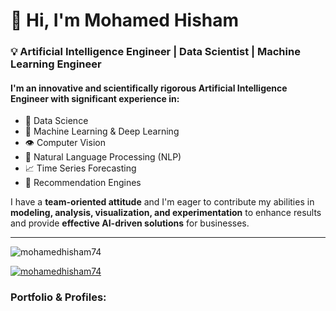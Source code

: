 # 👋 Hi, I'm Mohamed Hisham

### 💡 Artificial Intelligence Engineer | Data Scientist | Machine Learning Engineer  

#### I'm an innovative and scientifically rigorous **Artificial Intelligence Engineer** with significant experience in:
- 🧠 Data Science  
- 🤖 Machine Learning & Deep Learning  
- 👁️ Computer Vision  
- 💬 Natural Language Processing (NLP)  
- 📈 Time Series Forecasting  
- 🎯 Recommendation Engines  

I have a **team-oriented attitude** and I'm eager to contribute my abilities in **modeling, analysis, visualization, and experimentation** to enhance results and provide **effective AI-driven solutions** for businesses.

---
<p align="left"> <img src="https://komarev.com/ghpvc/?username=mohamedhisham74&label=Profile%20views&color=0e75b6&style=flat" alt="mohamedhisham74" /> </p>
<p align="left"> <a href="https://github.com/ryo-ma/github-profile-trophy"><img src="https://github-profile-trophy.vercel.app/?username=mohamedhisham74" alt="mohamedhisham74" /></a> </p>
<h3 align="left">Portfolio & Profiles:</h3>
